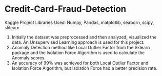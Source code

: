 # Credit-Card-Fraud-Detection
Kaggle Project
Libraries Used: Numpy, Pandas, matplotlib, seaborn, scipy, sklearn
1. Initially the dataset was preprocessed and then analyzed, visualized the data. An Unsupervised Learning approach is used for this project.
2. Anomaly Detection method like Local Outlier Factor from the Sklearn package and the Isolation Force Algorithm is used to calculate the Anomaly scores.
3. An accuracy of 99% was achieved for both Local Outlier Factor and Isolation Force Algorithm, but Isolation Force had a better precision rate.
